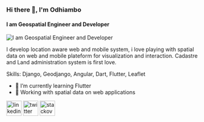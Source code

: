 ### Hi there 👋, I'm Odhiambo
#### I am Geospatial Engineer and Developer
![I am Geospatial Engineer and Developer](https://arturssmirnovs.github.io/github-profile-readme-generator/images/banner.png)

I develop location aware web and mobile system, i love playing with spatial data on web and mobile plateform for visualization and interaction. Cadastre and Land administration system is first love.

Skills: Django, Geodjango, Angular, Dart, Flutter, Leaflet


- 🌱 I’m currently learning Flutter 
- 💬 Working with spatial data on web applications 


[<img src='https://cdn.jsdelivr.net/npm/simple-icons@3.0.1/icons/linkedin.svg' alt='linkedin' height='40'>](https://www.linkedin.com/in/benard-odhiambo-528456110/)  [<img src='https://cdn.jsdelivr.net/npm/simple-icons@3.0.1/icons/twitter.svg' alt='twitter' height='40'>](https://twitter.com/@Henriod93)  [<img src='https://cdn.jsdelivr.net/npm/simple-icons@3.0.1/icons/stackoverflow.svg' alt='stackoverflow' height='40'>](https://stackoverflow.com/users/13461735)  

